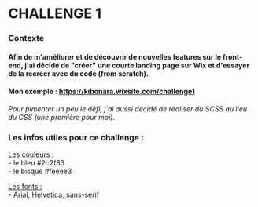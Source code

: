 # CHALLENGE 1

### Contexte
#### Afin de m'améliorer et de découvrir de nouvelles features sur le front-end, j'ai décidé de "créer" une courte landing page sur Wix et d'essayer de la recréer avec du code (from scratch).

#### Mon exemple : https://kibonara.wixsite.com/challenge1

*Pour pimenter un peu le défi, j'ai aussi décidé de réaliser du SCSS au lieu du CSS (une première pour moi).*

### Les infos utiles pour ce challenge :
<u>Les couleurs :</u><br/>
    - le bleu #2c2f83<br/>
    - le bisque #feeee3

<u>Les fonts :</u><br/>
    - Arial, Helvetica, sans-serif
